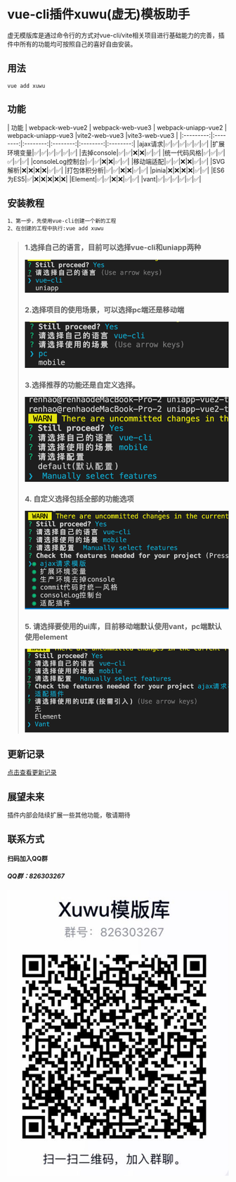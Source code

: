 # vue-cli插件xuwu(虚无)模板助手
虚无模版库是通过命令行的方式对vue-cli/vite相关项目进行基础能力的完善，插件中所有的功能均可按照自己的喜好自由安装。
## 用法
```
vue add xuwu
```

## 功能

| 功能 | webpack-web-vue2 | webpack-web-vue3 | webpack-uniapp-vue2 | webpack-uniapp-vue3 |vite2-web-vue3 |vite3-web-vue3 |
|:---------:|:--------:|:--------:|:--------:|:--------:|:--------:|
|ajax请求|✅|✅|✅|✅|✅|✅|
|扩展环境变量|✅|✅|✅|✅|✅|✅|
|去掉console|✅|✅|❌|❌|✅|✅|
|统一代码风格|✅|✅|✅|✅|✅|✅|
|consoleLog控制台|✅|✅|❌|❌|✅|✅|
|移动端适配|✅|✅|❌|❌|✅|✅|
|SVG解析|❌|❌|❌|❌|✅|✅|
|打包体积分析|✅|✅|❌|❌|✅|✅|
|pinia|❌|❌|❌|❌|✅|✅|
|ES6为ES5|✅|❌|❌|❌|❌|❌|
|Element|✅|✅|❌|❌|✅|✅|
|vant|✅|✅|✅|✅|✅|✅|


## 安装教程
```
1、第一步，先使用vue-cli创建一个新的工程
2、在创建的工程中执行:vue add xuwu
```
>### 1.选择自己的语言，目前可以选择vue-cli和uniapp两种  
> ![Alt](images/language.png)  
> ### 2.选择项目的使用场景，可以选择pc端还是移动端
> ![Alt](images/scene.png)
> ### 3.选择推荐的功能还是自定义选择。
> ![Alt](images/config.png)
> ### 4. 自定义选择包括全部的功能选项
> ![Alt](images/configContent.png)
> ### 5. 请选择要使用的ui库，目前移动端默认使用vant，pc端默认使用element
> ![Alt](images/ui.png)

## 更新记录
[点击查看更新记录](./RELEASE.md)

## 展望未来
插件内部会陆续扩展一些其他功能，敬请期待

## 联系方式
#### 扫码加入QQ群
##### QQ群：826303267
![Alt](images/QRcode.jpg)
